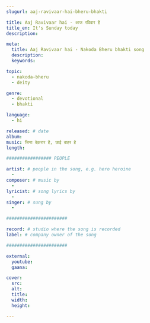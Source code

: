 ```yaml
---
slugurl: aaj-ravivaar-hai-bheru-bhakti

title: Aaj Ravivaar hai - आज रविवार है
title_en: It's Sunday today
description: 

meta:
  title: Aaj Ravivaar hai - Nakoda Bheru bhakti song
  description: 
  keywords: 

topic: 
  - nakoda-bheru
  - deity

genre:
  - devotional
  - bhakti

language:
  - hi

released: # date
album:
music: जिया बेक़रार है, छाई बाहर है
length: 

################# PEOPLE

artist: # people in the song, e.g. hero heroine
  - 
composer: # music by
  - 
lyricist: # song lyrics by
  - 
singer: # sung by
  - 

#######################

record: # studio where the song is recorded
label: # company owner of the song

#######################

external:
  youtube:
  gaana:

cover:
  src:
  alt: 
  title:
  width: 
  height:

---
```



